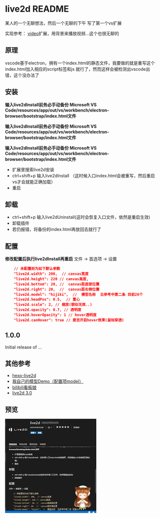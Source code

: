 # live2d README

某人的一个无聊想法，然后一个无聊的下午 写了第一个vs扩展

实现参考： [video](https://marketplace.visualstudio.com/items?itemName=kangping.video)扩展，用背景来播放视频...这个也很无聊的

## 原理

vscode基于electron，拥有一个index.html的静态文件，我要做的就是重写这个index.html加入相应的script标签和js 就行了，然而这样会被检测出vscode出错，这个没办法了

## 安装

**输入live2dInstall前务必手动备份 Microsoft VS Code/resources/app/out/vs/workbench/electron-browser/bootstrap/index.html文件**

**输入live2dInstall前务必手动备份 Microsoft VS Code/resources/app/out/vs/workbench/electron-browser/bootstrap/index.html文件**

**输入live2dInstall前务必手动备份 Microsoft VS Code/resources/app/out/vs/workbench/electron-browser/bootstrap/index.html文件**

* 扩展里搜索live2d安装
* ctrl+shift+p 输入live2dInstall （这时候入口index.html会被重写，然后重启vs才会就能正确加载）
* 重启

## 卸载

* ctrl+shift+p 输入live2dUninstall(这时会恢复入口文件，依然是重启生效)
* 卸载插件
* 若仍报错，将备份的index.html再放回去就行了

## 配置

**修改配置后执行live2dInstall再重启**
文件 -> 首选项 -> 设置

```json
    // 未配置则为如下默认参数
    "live2d.width": 200,  // canvas宽度
    "live2d.height": 220 // canvas高度,
    "live2d.bottom": 20, //  canvas距底部位置
    "live2d.right": 20,  //  canvas距右侧位置
    "live2d.model": "hijiki",  //  模型名称  见参考中第二条 目前26个
    "live2d.headPos": 0.5,  // 重心
    "live2d.scale": 2, // 缩放(貌似无效..)
    "live2d.opacity": 0.7, // 透明度
    "live2d.hoverOpacity": 1 // hover透明度
    "live2d.canHover": true // 是否开启hover效果(鼠标穿透)
```

## 1.0.0

Initial release of ...

## 其他参考

* [hexo-live2d ](http://summerscar.me/2018/01/17/%E7%94%A8live2d%E7%BB%99%E5%8D%9A%E5%AE%A2%E5%8A%A0%E4%B8%AA%E5%8D%A1%E5%93%87%E4%BC%8A%E7%9A%84%E6%8C%82%E4%BB%B6/)
* [我自己的模型Demo（配置项model）](https://github.com/summerscar/live2dDemo)
* [bilibili看板娘](https://github.com/52cik/bilibili-haruna)
* [live2d 3.0](https://github.com/xiazeyu/live2d-widget.js)

## 预览

![](./screenshot/test.gif)